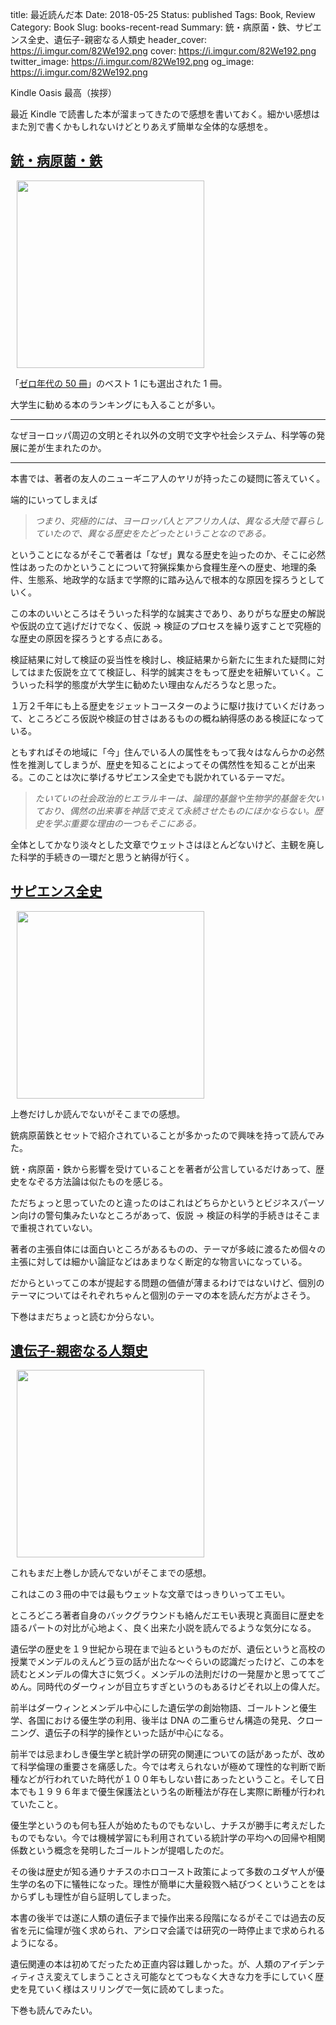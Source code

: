 title: 最近読んだ本
Date: 2018-05-25
Status: published
Tags: Book, Review
Category: Book
Slug: books-recent-read
Summary: 銃・病原菌・鉄、サピエンス全史、遺伝子-親密なる人類史
header_cover: https://i.imgur.com/82We192.png
cover: https://i.imgur.com/82We192.png
twitter_image: https://i.imgur.com/82We192.png
og_image: https://i.imgur.com/82We192.png

Kindle Oasis 最高（挨拶）

最近 Kindle で読書した本が溜まってきたので感想を書いておく。細かい感想はまた別で書くかもしれないけどとりあえず簡単な全体的な感想を。

## [銃・病原菌・鉄](http://amzn.asia/gn2FdkE)

<img src="https://i.imgur.com/82We192.png" style="width: 300px; margin-left: 10px">

「[ゼロ年代の 50 冊](http://book.asahi.com/reviews/column/column.html?page=1&id=1399)」のベスト 1 にも選出された 1 冊。

大学生に勧める本のランキングにも入ることが多い。

---

なぜヨーロッパ周辺の文明とそれ以外の文明で文字や社会システム、科学等の発展に差が生まれたのか。

---

本書では、著者の友人のニューギニア人のヤリが持ったこの疑問に答えていく。

端的にいってしまえば

> _つまり、究極的には、ヨーロッパ人とアフリカ人は、異なる大陸で暮らしていたので、異なる歴史をたどったということなのである。_

ということになるがそこで著者は「なぜ」異なる歴史を辿ったのか、そこに必然性はあったのかということについて狩猟採集から食糧生産への歴史、地理的条件、生態系、地政学的な話まで学際的に踏み込んで根本的な原因を探ろうとしていく。

この本のいいところはそういった科学的な誠実さであり、ありがちな歴史の解説や仮説の立て逃げだけでなく、仮説 → 検証のプロセスを繰り返すことで究極的な歴史の原因を探ろうとする点にある。

検証結果に対して検証の妥当性を検討し、検証結果から新たに生まれた疑問に対してはまた仮説を立てて検証し、科学的誠実さをもって歴史を紐解いていく。こういった科学的態度が大学生に勧めたい理由なんだろうなと思った。

１万２千年にも上る歴史をジェットコースターのように駆け抜けていくだけあって、ところどころ仮説や検証の甘さはあるものの概ね納得感のある検証になっている。

ともすればその地域に「今」住んでいる人の属性をもって我々はなんらかの必然性を推測してしまうが、歴史を知ることによってその偶然性を知ることが出来る。このことは次に挙げるサピエンス全史でも説かれているテーマだ。

> _たいていの社会政治的ヒエラルキーは、論理的基盤や生物学的基盤を欠いており、偶然の出来事を神話で支えて永続させたものにほかならない。歴史を学ぶ重要な理由の一つもそこにある。_

全体としてかなり淡々とした文章でウェットさはほとんどないけど、主観を廃した科学的手続きの一環だと思うと納得が行く。

## [サピエンス全史](http://amzn.asia/4n52nWU)

<img src="https://i.imgur.com/ppoDIAh.png" style="width: 300px; margin-left: 10px">

上巻だけしか読んでないがそこまでの感想。

銃病原菌鉄とセットで紹介されていることが多かったので興味を持って読んでみた。

銃・病原菌・鉄から影響を受けていることを著者が公言しているだけあって、歴史をなぞる方法論は似たものを感じる。

ただちょっと思っていたのと違ったのはこれはどちらかというとビジネスパーソン向けの警句集みたいなところがあって、仮説 → 検証の科学的手続きはそこまで重視されていない。

著者の主張自体には面白いところがあるものの、テーマが多岐に渡るため個々の主張に対しては細かい論証などはあまりなく断定的な物言いになっている。

だからといってこの本が提起する問題の価値が薄まるわけではないけど、個別のテーマについてはそれぞれちゃんと個別のテーマの本を読んだ方がよさそう。

下巻はまだちょっと読むか分らない。

## [遺伝子-親密なる人類史](http://amzn.asia/9C0V7X1)

<img src="https://i.imgur.com/lLGVjcC.png" style="width: 300px; margin-left: 10px">  

これもまだ上巻しか読んでないがそこまでの感想。

これはこの３冊の中では最もウェットな文章ではっきりいってエモい。

ところどころ著者自身のバックグラウンドも絡んだエモい表現と真面目に歴史を語るパートの対比が心地よく、良く出来た小説を読んでるような気分になる。

遺伝学の歴史を１９世紀から現在まで辿るというものだが、遺伝というと高校の授業でメンデルのえんどう豆の話が出たな〜ぐらいの認識だったけど、この本を読むとメンデルの偉大さに気づく。メンデルの法則だけの一発屋かと思っててごめん。同時代のダーウィンが目立ちすぎというのもあるけどそれ以上の偉人だ。

前半はダーウィンとメンデル中心にした遺伝学の創始物語、ゴールトンと優生学、各国における優生学の利用、後半は DNA の二重らせん構造の発見、クローニング、遺伝子の科学的操作といった話が中心になる。

前半では忌まわしき優生学と統計学の研究の関連についての話があったが、改めて科学倫理の重要さを痛感した。今では考えられないが極めて理性的な判断で断種などが行われていた時代が１００年もしない昔にあったということ。そして日本でも１９９６年まで優生保護法という名の断種法が存在し実際に断種が行われていたこと。

優生学というのも何も狂人が始めたものでもないし、ナチスが勝手に考えだしたものでもない。今では機械学習にも利用されている統計学の平均への回帰や相関係数という概念を発明したゴールトンが提唱したのだ。

その後は歴史が知る通りナチスのホロコースト政策によって多数のユダヤ人が優生学の名の下に犠牲になった。理性が簡単に大量殺戮へ結びつくということをはからずしも理性が自ら証明してしまった。

本書の後半では遂に人類の遺伝子まで操作出来る段階になるがそこでは過去の反省を元に倫理が強く求められ、アシロマ会議では研究の一時停止まで求められるようになる。

遺伝関連の本は初めてだったため正直内容は難しかった。が、人類のアイデンティティさえ変えてしまうことさえ可能なとてつもなく大きな力を手にしていく歴史を見ていく様はスリリングで一気に読めてしまった。

下巻も読んでみたい。
